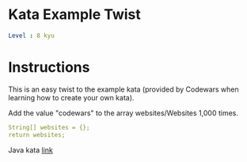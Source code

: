 # Kata Example Twist

```yaml
Level : 8 kyu
```

# Instructions

This is an easy twist to the example kata (provided by Codewars when learning how to create your own kata).

Add the value "codewars" to the array websites/Websites 1,000 times.

```yaml
String[] websites = {};
return websites;
```

Java kata [link](https://www.codewars.com/kata/525c1a07bb6dda6944000031/train/java)